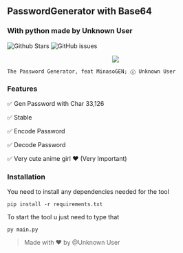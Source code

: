 ## PasswordGenerator with Base64
### With python made by Unknown User
![Github Stars](https://img.shields.io/github/stars/Unknown-user-dev/MinasoGen?style=flat-square)
![GitHub issues](https://img.shields.io/github/issues-raw/Unknown-user-dev/MinasoGen?style=flat-square)


<p align="center">
  <img src="https://vignette.wikia.nocookie.net/kancolle/images/d/d6/Kongou_Kai_Ni_Shopping_Full.png/revision/latest">
</p>

```
The Password Generator, feat MinasoGEN; ⓒ Unknown User
```

### Features

✅ Gen Password with Char 33,126

✅ Stable

✅ Encode Password

✅ Decode Password

✅ Very cute anime girl ❤ (Very Important)

### Installation

You need to install any dependencies needed for the tool
```
pip install -r requirements.txt
```

To start the tool u just need to type that
```
py main.py
```

> Made with ❤ by @Unknown User
